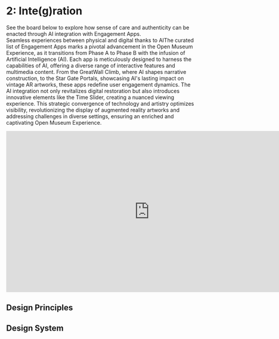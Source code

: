 # 2: Inte(g)ration

See the board below to explore how sense of care and authenticity can be enacted through AI integration with Engagement Apps. 
<br> Seamless experiences between physical and digital thanks to AIThe curated list of Engagement Apps marks a pivotal advancement in the Open Museum Experience, as it transitions from Phase A to Phase B with the infusion of Artificial Intelligence (AI). Each app is meticulously designed to harness the capabilities of AI, offering a diverse range of interactive features and multimedia content. From the GreatWall Climb, where AI shapes narrative construction, to the Star Gate Portals, showcasing AI's lasting impact on vintage AR artworks, these apps redefine user engagement dynamics. The AI integration not only revitalizes digital restoration but also introduces innovative elements like the Time Slider, creating a nuanced viewing experience. This strategic convergence of technology and artistry optimizes visibility, revolutionizing the display of augmented reality artworks and addressing challenges in diverse settings, ensuring an enriched and captivating Open Museum Experience.

<iframe width="768" height="432" src="https://miro.com/app/live-embed/uXjVNfq63fI=/?moveToViewport=-1738,-349,3166,1449&embedId=51311555665" frameborder="0" scrolling="no" allow="fullscreen; clipboard-read; clipboard-write" allowfullscreen></iframe>

## Design Principles

## Design System
